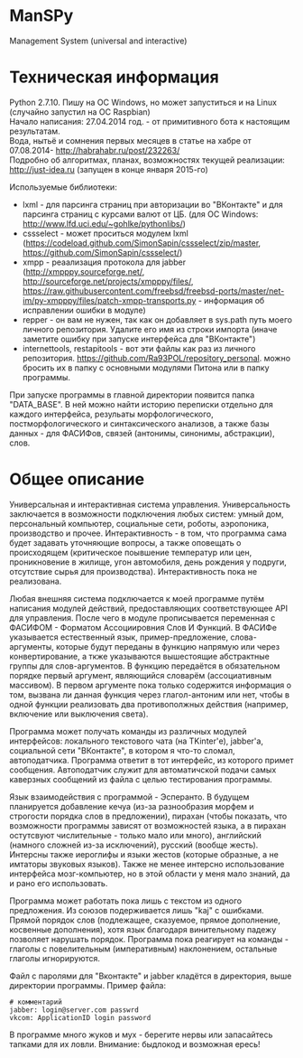# ManSPy
Management System (universal and interactive)  

# Техническая информация

Python 2.7.10. Пишу на ОС Windows, но может запуститься и на Linux (случайно запустил на ОС Raspbian)  
Начало написания: 27.04.2014 год. - от примитивного бота к настоящим результатам.  
Вода, нытьё и сомнения первых месяцев в статье на хабре от 07.08.2014- http://habrahabr.ru/post/232263/  
Подробно об алгоритмах, планах, возможностях текущей реализации: http://just-idea.ru (запущен в конце января 2015-го)

Используемые библиотеки:   
- lxml - для парсинга страниц при авторизации во "ВКонтакте" и для парсинга страниц с курсами валют от ЦБ. (для ОС Windows: http://www.lfd.uci.edu/~gohlke/pythonlibs/)  
- cssselect - может проситься модулем lxml (https://codeload.github.com/SimonSapin/cssselect/zip/master, https://github.com/SimonSapin/cssselect/)
- xmpp - реаализация протокола для jabber (http://xmpppy.sourceforge.net/, http://sourceforge.net/projects/xmpppy/files/, https://raw.githubusercontent.com/freebsd/freebsd-ports/master/net-im/py-xmpppy/files/patch-xmpp-transports.py - информация об исправлении ошибки в модуле)  
- repper - он вам не нужен, так как он добавляет в sys.path путь моего личного репозитория. Удалите его имя из строки импорта (иначе заметите ошибку при запуске интерфейса для "ВКонтакте")  
- internettools, restapitools - вот эти файлы как раз из личного репозитория. https://github.com/Ra93POL/repository_personal. можно бросить их в папку с основными модулями Питона или в папку программы.

При запуске программы в главной директории появится папка "DATA_BASE". В ней можно найти историю переписки отдельно для каждого интерфейса, резульаты морфологического, постморфологического и синтаксического анализов, а также базы данных - для ФАСИФов, связей (антонимы, синонимы, абстракции), слов.

# Общее описание

Универсальная и интерактивная система управления. Универсальность заключается в возможности подключения любых систем: умный дом, персональный компьютер, социальные сети, роботы, аэропоника, производство и прочее. Интерактивность - в том, что программа сама будет задавать уточняющие вопросы, а также оповещать о происходящем (критическое поывшение температур или цен, проникновение в жилище, угон автомобиля, день рождения у подруги, отсутствие сырья для производства). Интерактивность пока не реализована.

Любая внешняя система подключается к моей программе путём написания модулей действий, предоставляющих соответствующее API для управления. После чего в модуле прописывается переменная с ФАСИФОМ - Форматом Ассоциировния Слов И Функций. В ФАСИФе указывается естественный язык, пример-предложение, слова-аргументы, которые будут переданы в функцию напрямую или через конвертирование, а ткже указываются вышестоящие абстрактные группы для слов-аргументов. В функцию передаётся в обязательном порядке первый аргумент, являющийся словарём (ассоциативным массивом). В первом аргументе пока только содержится информация о том, вызвана ли данная функция через глагол-антоним или нет, чтобы в одной функции реализовать два противополжных действия (например, включение или выключения света).

Программа может получать команды из различных модулей интерфейсов: локального текстового чата (на TKinter'е), jabber'а, социальной сети "ВКонтакте", в котором я что-то сломал, автоподатчика. Программа ответит в тот интерфейс, из которого примет сообщения. Автоподатчик служит для автоматичской подачи самых каверзных сообщений из файла с целью тестирования программы.

Язык взаимодействия с программой - Эсперанто. В будущем планируется добавление кечуа (из-за разнообразия морфем и строгости порядка слов в предложении), пирахан (чтобы показать, что возможности программы зависят от возможностей языка, а в пирахан остутсвуют числительные - только мало или много), английский (намного сложней из-за исключений), русский (вообще жесть). Интерсны также иероглифы и языки жестов (которые образные, а не имтаторы звуковых языков). Также не менее интерсно использование интерфейса мозг-компьютер, но в этой области у меня мало знаний, да и рано его использовать.

Программа может работать пока лишь с текстом из одного предложения. Из союзов подерживается лишь "kaj" с ошибками. Прямой порядок слов (подлежащее, сказуемое, прямое дополнение, косвенные дополнения), хотя язык благодаря винительному падежу позволяет нарушать порядок. Программа пока реагирует на команды - глаголы с повелительным (императивным) наклонением, остальные глаголы игнорируются.

Файл с паролями для "Вконтакте" и jabber кладётся в директория, выше директории программы. Пример файла:
```
# комментарий
jabber: login@server.com passwrd
vkcom: ApplicationID login password
```

В программе много жуков и мух - берегите нервы или запасайтесь тапками для их ловли. Внимание: быдлокод и возможная ересь!
